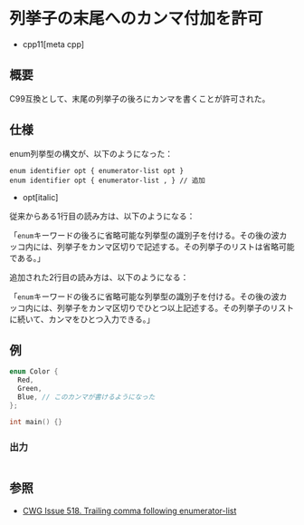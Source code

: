 # 列挙子の末尾へのカンマ付加を許可
* cpp11[meta cpp]

## 概要
C99互換として、末尾の列挙子の後ろにカンマを書くことが許可された。


## 仕様
enum列挙型の構文が、以下のようになった：

```
enum identifier opt { enumerator-list opt }
enum identifier opt { enumerator-list , } // 追加
```
* opt[italic]

従来からある1行目の読み方は、以下のようになる：

「`enum`キーワードの後ろに省略可能な列挙型の識別子を付ける。その後の波カッコ内には、列挙子をカンマ区切りで記述する。その列挙子のリストは省略可能である。」

追加された2行目の読み方は、以下のようになる：

「`enum`キーワードの後ろに省略可能な列挙型の識別子を付ける。その後の波カッコ内には、列挙子をカンマ区切りでひとつ以上記述する。その列挙子のリストに続いて、カンマをひとつ入力できる。」


## 例
```cpp
enum Color {
  Red,
  Green,
  Blue, // このカンマが書けるようになった
};

int main() {}
```

### 出力
```
```


## 参照
- [CWG Issue 518. Trailing comma following enumerator-list](http://www.open-std.org/jtc1/sc22/wg21/docs/cwg_defects.html#518)

